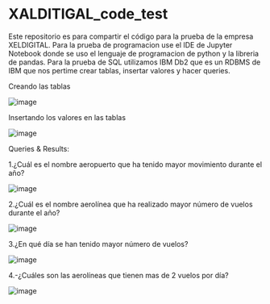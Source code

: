 # XALDITIGAL_code_test
Este repositorio es para compartir el código para la prueba de la empresa XELDIGITAL.
Para la prueba de programacion use el IDE de Jupyter Notebook donde se uso el lenguaje de programacion de python y la libreria de pandas.
Para la prueba de SQL utilizamos IBM Db2 que es un RDBMS de IBM que nos pertime crear tablas, insertar valores y hacer queries.

Creando las tablas


![image](https://user-images.githubusercontent.com/101696287/184435728-98e81057-1194-4749-b40b-20a3e551c8ea.png)


Insertando los valores en las tablas


![image](https://user-images.githubusercontent.com/101696287/184447475-bf1895f8-d437-4dc6-89b0-02687b81d6d0.png)


Queries & Results:

1.¿Cuál es el nombre aeropuerto que ha tenido mayor movimiento durante el año?


![image](https://user-images.githubusercontent.com/101696287/184457417-5de47077-c010-48ef-a633-ba8dda4c011b.png)

2.¿Cuál es el nombre aerolínea que ha realizado mayor número de vuelos durante el año?

![image](https://user-images.githubusercontent.com/101696287/184457451-f337e07c-1e94-4799-a420-3aca1d47076b.png)


3.¿En qué día se han tenido mayor número de vuelos?


![image](https://user-images.githubusercontent.com/101696287/184457469-0d81dcc8-f090-4c08-a6b7-4406ebccbff3.png)


4.-¿Cuáles son las aerolíneas que tienen mas de 2 vuelos por día? 


![image](https://user-images.githubusercontent.com/101696287/184457501-76290103-32d7-4986-9a04-eb27b5657c29.png)



